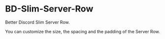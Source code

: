 # BD-Slim-Server-Row
Better Discord Slim Server Row.

You can customize the size, the spacing and the padding of the Server Row.
